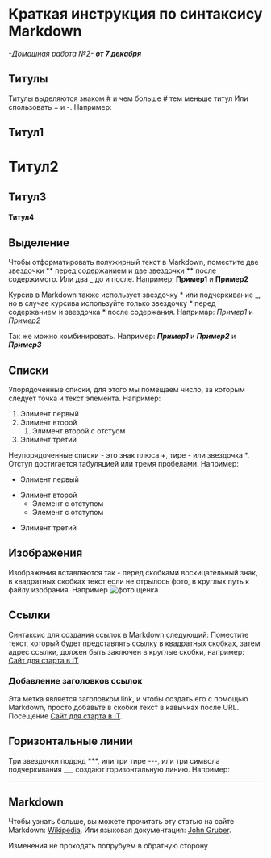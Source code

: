 # Краткая инструкция по синтаксису Markdown
*-Домашная работа №2-* *__от 7 декабря__*
## Титулы

Титулы выделяются знаком # и чем больше # тем меньше титул Или спользовать = и -. Например:
## Титул1
Титул2 
====
Титул3
----
#### Титул4

## Выделение

Чтобы отформатировать полужирный текст в Markdown, поместите две звездочки ** перед содержанием и две звездочки ** после содержимого. Или два _ до и после. Например:
**Пример1** и __Пример2__

Курсив в Markdown также использует звездочку * или подчеркивание _, но в случае курсива используйте только звездочку * перед содержанием и звездочка * после содержания. Напримар: *Пример1* и _Пример2_

Так же можно комбинировать. Например:
**_Пример1_** и __*Пример2*__ и ***Пример3***

## Списки

Упорядоченные списки, для этого мы помещаем число, за которым следует точка и текст элемента. Например:
1. Элимент первый
2. Элимент второй
     1. Элимент второй с отстуом
3. Элимент третий

Неупорядоченные списки - это знак плюса +, тире - или звездочка *. Отступ достигается табуляцией или тремя пробелами.
Например:
* Элимент первый
+ Элимент второй
    - Элемент с отступом
    - Элемент с отступом
- Элимент третий

## Изображения

Изображения вставляются так - перед скобками воскицательный знак, в квадратных скобках текст если не отрылось фото, в круглых путь к файлу изобрания. Например 
![фото щенка](dog.jpg)

## Ссылки

Синтаксис для создания ссылок в Markdown следующий:
Поместите текст, который будет представлять ссылку в квадратных скобках, затем адрес ссылки, должен быть заключен в круглые скобки, например:
[Сайт для старта в IT](https://gb.ru)

### Добавление заголовков ссылок

Эта метка является заголовком link, и чтобы создать его с помощью Markdown, просто добавьте в скобки текст в кавычках после URL.
Посещение [Сайт для старта в IT](https://gb.ru "Полная ссылка на GeekBrains.").

## Горизонтальные линии

Три звездочки подряд ***, или три тире ---, или три символа подчеркивания ___ создают горизонтальную линию. Например:
___

## Markdown

Чтобы узнать больше, вы можете прочитать эту статью на сайте Markdown: [Wikipedia](https://en.wikipedia.org/wiki/Markdown "Markdown - Wikipedia"). Или языковая документация: [John Gruber](https://daringfireball.net/projects/markdown/ "Оригинальная документация от Markdown.").

Изменения не проходять попрубуем в обратную сторону
